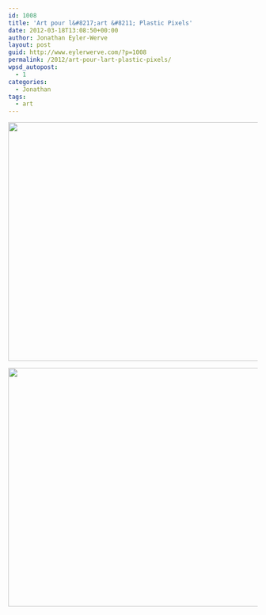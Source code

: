 ```yaml
---
id: 1008
title: 'Art pour l&#8217;art &#8211; Plastic Pixels'
date: 2012-03-18T13:08:50+00:00
author: Jonathan Eyler-Werve
layout: post
guid: http://www.eylerwerve.com/?p=1008
permalink: /2012/art-pour-lart-plastic-pixels/
wpsd_autopost:
  - 1
categories:
  - Jonathan
tags:
  - art
---
```

[<img src="http://www.eylerwerve.com/wp-content/uploads/2012/03/plasticpixels-590x482.jpg" alt="" title="plasticpixels" width="590" height="482" class="aligncenter size-large wp-image-1009" srcset="http://www.eylerwerve.com/wp-content/uploads/2012/03/plasticpixels-300x245.jpg 300w, http://www.eylerwerve.com/wp-content/uploads/2012/03/plasticpixels-590x482.jpg 590w, http://www.eylerwerve.com/wp-content/uploads/2012/03/plasticpixels.jpg 1000w" sizes="(max-width: 590px) 100vw, 590px" />](http://www.eylerwerve.com/wp-content/uploads/2012/03/plasticpixels.jpg)


  
[<img src="http://www.eylerwerve.com/wp-content/uploads/2012/03/plasticpixels2-590x482.jpg" alt="" title="plasticpixels2" width="590" height="482" class="aligncenter size-large wp-image-1011" srcset="http://www.eylerwerve.com/wp-content/uploads/2012/03/plasticpixels2-300x245.jpg 300w, http://www.eylerwerve.com/wp-content/uploads/2012/03/plasticpixels2-590x482.jpg 590w, http://www.eylerwerve.com/wp-content/uploads/2012/03/plasticpixels2.jpg 1000w" sizes="(max-width: 590px) 100vw, 590px" />](http://www.eylerwerve.com/wp-content/uploads/2012/03/plasticpixels2.jpg)